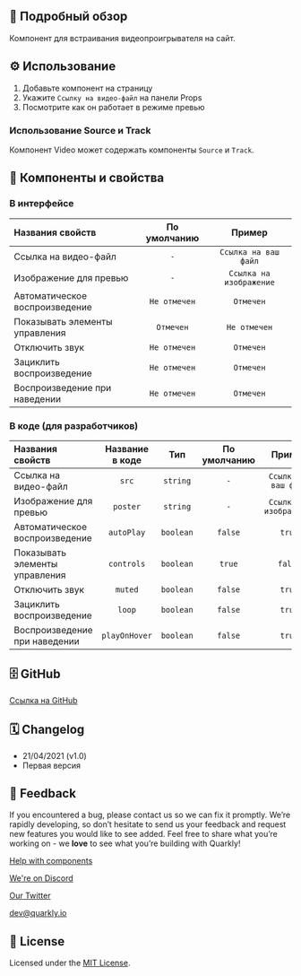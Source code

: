 ## 📖 Подробный обзор

Компонент для встраивания видеопроигрывателя на сайт.

## ⚙️ Использование

1.  Добавьте компонент на страницу
2.  Укажите `Ссылку на видео-файл` на панели Props
3.  Посмотрите как он работает в режиме превью

### Использование Source и Track

Компонент Video может содержать компоненты `Source` и `Track`.

## 🧩 Компоненты и свойства

### В интерфейсе

| Названия свойств               | По умолчанию |         Пример          |
| :----------------------------- | :----------: | :---------------------: |
| Ссылка на видео-файл           |     `-`      |  `Ссылка на ваш файл`   |
| Изображение для превью         |     `-`      | `Ссылка на изображение` |
| Автоматическое воспроизведение | `Не отмечен` |        `Отмечен`        |
| Показывать элементы управления |  `Отмечен`   |      `Не отмечен`       |
| Отключить звук                 | `Не отмечен` |        `Отмечен`        |
| Зациклить воспроизведение      | `Не отмечен` |        `Отмечен`        |
| Воспроизведение при наведении  | `Не отмечен` |        `Отмечен`        |

### В коде (для разработчиков)

| Названия свойств               | Название в коде |    Тип    | По умолчанию |         Пример          |
| :----------------------------- | :-------------: | :-------: | :----------: | :---------------------: |
| Ссылка на видео-файл           |      `src`      | `string`  |     `-`      |  `Ссылка на ваш файл`   |
| Изображение для превью         |    `poster`     | `string`  |     `-`      | `Ссылка на изображение` |
| Автоматическое воспроизведение |   `autoPlay`    | `boolean` |   `false`    |         `true`          |
| Показывать элементы управления |   `controls`    | `boolean` |    `true`    |         `false`         |
| Отключить звук                 |     `muted`     | `boolean` |   `false`    |         `true`          |
| Зациклить воспроизведение      |     `loop`      | `boolean` |   `false`    |         `true`          |
| Воспроизведение при наведении  |  `playOnHover`  | `boolean` |   `false`    |         `true`          |

## 🗄 GitHub

[Ссылка на GitHub](https://github.com/quarkly/community-kit/blob/master/src/Video/Video.js)

## 🗓 Changelog

-   21/04/2021 (v1.0)
-   Первая версия

## 📮 Feedback

If you encountered a bug, please contact us so we can fix it promptly. We’re rapidly developing, so don’t hesitate to send us your feedback and request new features you would like to see added. Feel free to share what you’re working on - we **love** to see what you’re building with Quarkly!

[Help with components](https://community.quarkly.io/c/requests/11)

[We're on Discord](https://discord.gg/f9KhSMGX)

[Our Twitter](https://twitter.com/quarklyapp)

[dev@quarkly.io](mailto:dev@quarkly.io)

## 📝 License

Licensed under the [MIT License](https://raw.githubusercontent.com/quarkly/community-kit/master/LICENSE).
